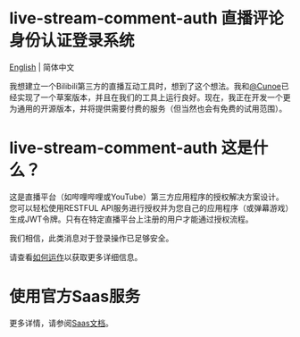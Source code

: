 # live-stream-comment-auth 直播评论身份认证登录系统
[English](README.md) | 简体中文

我想建立一个Bilibili第三方的直播互动工具时，想到了这个想法。我和[@Cunoe](https://github.com/CUNOE)已经实现了一个草案版本，并且在我们的工具上运行良好。现在，我正在开发一个更为通用的开源版本，并将提供需要付费的服务（但当然也会有免费的试用范围）。

# live-stream-comment-auth 这是什么？

这是直播平台（如哔哩哔哩或YouTube）第三方应用程序的授权解决方案设计。您可以轻松使用RESTFUL API服务进行授权并为您自己的应用程序（或弹幕游戏）生成JWT令牌。只有在特定直播平台上注册的用户才能通过授权流程。

我们相信，此类消息对于登录操作已足够安全。

请查看[如何运作](docs/how-it-works_zh.md)以获取更多详细信息。

# 使用官方Saas服务

更多详情，请参阅[Saas文档](docs/saas_zh.md)。
